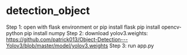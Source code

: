 # detection_object

Step 1: open with flask environment or pip install flask
                                       pip install opencv-python
                                       pip install numpy
Step 2: download yolov3.weights:  https://github.com/patrick013/Object-Detection---Yolov3/blob/master/model/yolov3.weights
Step 3: run app.py
                                      
